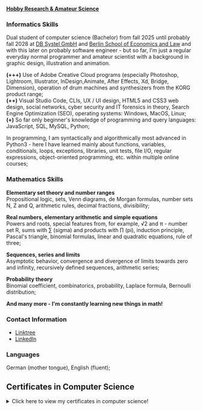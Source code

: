 **[Hobby Research & Amateur Science](https://cranjah-hobbyist-research.myportfolio.com/)**


### Informatics Skills

Dual student of computer science (Bachelor) from fall 2025 until probably fall 2028 at [DB Systel GmbH](https://www.dbsystel.de/dbsystel) and [Berlin School of Economics and Law](https://www.hwr-berlin.de/) and with this later on probably software engineer - but so far, I'm just a regular everyday normal programmer and amateur scientist with a background in graphic design, illustration and animation.

**(+++)** Use of Adobe Creative Cloud programs (especially Photoshop, Lightroom, Illustrator, InDesign,Animate, After Effects, Xd, Bridge, Dimension), operation of drum machines and synthesizers from the KORG product range;\
**(++)** Visual Studio Code, CLIs, UX / UI design, HTML5 and CSS3 web design, social networks, cyber security and IT forensics in theory, Search Engine Optimization (SEO), operating systems: Windows, MacOS, Linux;\
**(+)** So far only beginner's knowledge of programming and query languages: JavaScript, SQL, MySQL, Python;

In programming, I am syntactically and algorithmically most advanced in Python3 - here I have learned mainly about functions, variables, conditionals, loops, exceptions, libraries, unit tests, file I/O, regular expressions, object-oriented programming, etc. within multiple online courses;


### Mathematics Skills

**Elementary set theory and number ranges**\
Propositional logic, sets, Venn diagrams, de Morgan formulas, number sets N, Z and Q, arithmetic rules, decimal fractions, divisibility;

**Real numbers, elementary arithmetic and simple equations**\
Powers and roots, special features from, for example, √2 and π - number set R, sums with ∑ (sigma) and products with ∏ (pi), induction principle, Pascal's triangle, binomial formulas, linear and quadratic equations, rule of three;

**Sequences, series and limits**\
Asymptotic behavior, convergence and divergence of limits towards zero and infinity, recursively defined sequences, arithmetic series;

**Probability theory**\
Binomial coefficient, combinatorics, probability, Laplace formula, Bernoulli distribution;

**And many more - I'm constantly learning new things in math!**


### Contact Information

- [Linktree](https://linktr.ee/marcmichelmuench)
- [LinkedIn](https://www.linkedin.com/in/marcmichelmuench)


### Languages

German (mother tongue), English (fluent);


## Certificates in Computer Science

<details>
  <summary>Click here to view my certificates in computer science!</summary>
  <span>
    <img alt="Vocational Training in Graphic Design, Final Certificate v1" src="https://raw.githubusercontent.com/Cranjah/Cranjah/main/images/Certificates-IT-MMMuench-01.png" width="350">
  </span>
  <span>
    <img alt="Vocational Training in Graphic Design, Final Certificate v2" src="https://raw.githubusercontent.com/Cranjah/Cranjah/main/images/Certificates-IT-MMMuench-02.png" width="350">
  </span>
  <span>
    <img alt="Introduction to Linux by Linux Foundation via edX" src="https://raw.githubusercontent.com/Cranjah/Cranjah/main/images/Certificates-IT-MMMuench-03.png" width="350">
  </span>
  <span>
    <img alt="Introduction to Web Development by Microsoft Corporation via edX" src="https://raw.githubusercontent.com/Cranjah/Cranjah/main/images/Certificates-IT-MMMuench-04.png" width="350">
  </span>
  <span>
    <img alt="Introduction to Project Management by University of Adelaide via edX" src="https://raw.githubusercontent.com/Cranjah/Cranjah/main/images/Certificates-IT-MMMuench-05.png" width="350">
  </span>
  <span>
    <img alt="Introduction to Cyberwar, Surveillance and Security by University of Adelaide via edX" src="https://raw.githubusercontent.com/Cranjah/Cranjah/main/images/Certificates-IT-MMMuench-06.png" width="350">
  </span>
  <span>
    <img alt="Open Online Course on Fighting Cybercrime by Friedrich-Alexander-University" src="https://raw.githubusercontent.com/Cranjah/Cranjah/main/images/Certificates-IT-MMMuench-07.png" width="703">
  </span>
    <span>
    <img alt="Introduction to Programming with Python by Harvard University via edX" src="https://raw.githubusercontent.com/Cranjah/Cranjah/main/images/Certificates-IT-MMMuench-08.png" width="350">
  </span>
  <span>
    <img alt="Open Online Course 'Coding Foundations' via Sololearn" src="https://raw.githubusercontent.com/Cranjah/Cranjah/main/images/Certificates-IT-MMMuench-09.png" width="350">
  </span>
  <span>
    <img alt="Open Online Course 'Introduction to Python' via Sololearn" src="https://raw.githubusercontent.com/Cranjah/Cranjah/main/images/Certificates-IT-MMMuench-10.png" width="350">
  </span>
  <span>
    <img alt="Open Online Course 'Python Intermediate' via Sololearn" src="https://raw.githubusercontent.com/Cranjah/Cranjah/main/images/Certificates-IT-MMMuench-11.png" width="350">
  </span>
  <span>
    <img alt="Open Online Course 'Introduction to SQL' via Sololearn" src="https://raw.githubusercontent.com/Cranjah/Cranjah/main/images/Certificates-IT-MMMuench-12.png" width="350">
  </span>
  <span>
    <img alt="Open Online Course 'SQL Intermediate' via Sololearn" src="https://raw.githubusercontent.com/Cranjah/Cranjah/main/images/Certificates-IT-MMMuench-13.png" width="350">
  </span>
  <span>
    <img alt="Pre-College-Course on Computer Science by University of Würzburg" src="https://raw.githubusercontent.com/Cranjah/Cranjah/main/images/Certificates-IT-MMMuench-14.png" width="350">
  </span>
  <span>
    <img alt="Pre-College-Course on Mathematics by University of Würzburg" src="https://raw.githubusercontent.com/Cranjah/Cranjah/main/images/Certificates-IT-MMMuench-15.png" width="350">
  </span>
</details>
